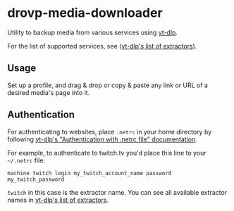 # drovp-media-downloader

Utility to backup media from various services using [yt-dlp](https://github.com/yt-dlp/yt-dlp).

For the list of supported services, see ([yt-dlp's list of extractors](https://github.com/yt-dlp/yt-dlp/tree/master/yt_dlp/extractor)).

## Usage

Set up a profile, and drag & drop or copy & paste any link or URL of a desired media's page into it.

## Authentication

For authenticating to websites, place `.netrc` in your home directory by following [yt-dlp's "Authentication with .netrc file" documentation](https://github.com/yt-dlp/yt-dlp#authentication-with-netrc-file).

For example, to authenticate to twitch.tv you'd place this line to your `~/.netrc` file:

```
machine twitch login my_twitch_account_name password my_twitch_password
```

`twitch` in this case is the extractor name. You can see all available extractor names in [yt-dlp's list of extractors](https://github.com/yt-dlp/yt-dlp/tree/master/yt_dlp/extractor).
